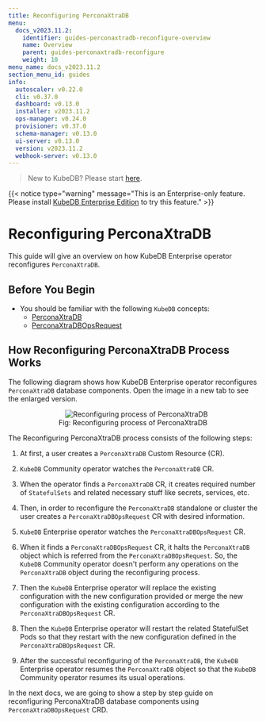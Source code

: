 ```yaml
---
title: Reconfiguring PerconaXtraDB
menu:
  docs_v2023.11.2:
    identifier: guides-perconaxtradb-reconfigure-overview
    name: Overview
    parent: guides-perconaxtradb-reconfigure
    weight: 10
menu_name: docs_v2023.11.2
section_menu_id: guides
info:
  autoscaler: v0.22.0
  cli: v0.37.0
  dashboard: v0.13.0
  installer: v2023.11.2
  ops-manager: v0.24.0
  provisioner: v0.37.0
  schema-manager: v0.13.0
  ui-server: v0.13.0
  version: v2023.11.2
  webhook-server: v0.13.0
---
```


> New to KubeDB? Please start [here](/docs/v2023.11.2/README).

{{< notice type="warning" message="This is an Enterprise-only feature. Please install [KubeDB Enterprise Edition](/docs/v2023.11.2/setup/install/enterprise) to try this feature." >}}

# Reconfiguring PerconaXtraDB

This guide will give an overview on how KubeDB Enterprise operator reconfigures `PerconaXtraDB`.

## Before You Begin

- You should be familiar with the following `KubeDB` concepts:
  - [PerconaXtraDB](/docs/v2023.11.2/guides/percona-xtradb/concepts/perconaxtradb)
  - [PerconaXtraDBOpsRequest](/docs/v2023.11.2/guides/percona-xtradb/concepts/opsrequest)

## How Reconfiguring PerconaXtraDB Process Works

The following diagram shows how KubeDB Enterprise operator reconfigures `PerconaXtraDB` database components. Open the image in a new tab to see the enlarged version.

<figure align="center">
  <img alt="Reconfiguring process of PerconaXtraDB" src="/docs/v2023.11.2/guides/percona-xtradb/reconfigure/overview/images/reconfigure.jpeg">
<figcaption align="center">Fig: Reconfiguring process of PerconaXtraDB</figcaption>
</figure>

The Reconfiguring PerconaXtraDB process consists of the following steps:

1. At first, a user creates a `PerconaXtraDB` Custom Resource (CR).

2. `KubeDB` Community operator watches the `PerconaXtraDB` CR.

3. When the operator finds a `PerconaXtraDB` CR, it creates required number of `StatefulSets` and related necessary stuff like secrets, services, etc.

4. Then, in order to reconfigure the `PerconaXtraDB` standalone or cluster the user creates a `PerconaXtraDBOpsRequest` CR with desired information.

5. `KubeDB` Enterprise operator watches the `PerconaXtraDBOpsRequest` CR.

6. When it finds a `PerconaXtraDBOpsRequest` CR, it halts the `PerconaXtraDB` object which is referred from the `PerconaXtraDBOpsRequest`. So, the `KubeDB` Community operator doesn't perform any operations on the `PerconaXtraDB` object during the reconfiguring process.  

7. Then the `KubeDB` Enterprise operator will replace the existing configuration with the new configuration provided or merge the new configuration with the existing configuration according to the `PerconaXtraDBOpsRequest` CR.

8. Then the `KubeDB` Enterprise operator will restart the related StatefulSet Pods so that they restart with the new configuration defined in the `PerconaXtraDBOpsRequest` CR.

9. After the successful reconfiguring of the `PerconaXtraDB`, the `KubeDB` Enterprise operator resumes the `PerconaXtraDB` object so that the `KubeDB` Community operator resumes its usual operations.

In the next docs, we are going to show a step by step guide on reconfiguring PerconaXtraDB database components using `PerconaXtraDBOpsRequest` CRD.